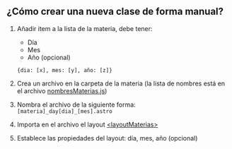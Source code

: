 ## ¿Cómo crear una nueva clase de forma manual?

1. Añadir item a la lista de la materia, debe tener:
    - Día
    - Mes
    - Año (opcional)

    `{dia: [x], mes: [y], año: [z]}`

2. Crea un archivo en la carpeta de la materia
(la lista de nombres está en el archivo
[nombresMaterias.js](/src/lib/nombresMaterias.js))

3. Nombra el archivo de la siguiente forma: `[materia]_day[dia]_[mes].astro`

4. Importa en el archivo el layout [&lt;layoutMaterias&gt;](/src/layouts/LayoutMaterias.astro)

5. Establece las propiedades del layout: día, mes, año (opcional)